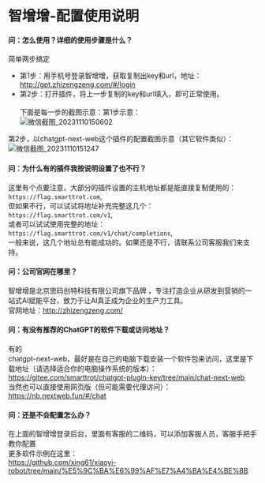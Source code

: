 # 智增增-配置使用说明

#### 问：怎么使用？详细的使用步骤是什么？
简单两步搞定 
  * 第1步：用手机号登录智增增，获取复制出key和url，地址：http://gpt.zhizengzeng.com/#/login   
  * 第2步：打开插件，将上一步复制的key和url填入，即可正常使用。<br><br>
下面是每一步的截图示意：第1步示意：<br>
![微信截图_20231110150602](https://github.com/xing61/xiaoyi-robot/assets/38256442/dd106cbf-351c-406d-8bfd-add90a6d9866)

第2步，以chatgpt-next-web这个插件的配置截图示意（其它软件类似）：<br>
![微信截图_20231110151247](https://github.com/xing61/xiaoyi-robot/assets/38256442/207f07f8-e9df-472f-a1fe-3aea78cff61c)

#### 问：为什么有的插件我按说明设置了也不行？   
 这里有个点要注意，大部分的插件设置的主机地址都是能直接复制使用的：`https://flag.smarttrot.com`, <br>
但如果不行，可以试试将地址补充完整这几个：`https://flag.smarttrot.com/v1`, <br>
或者可以试试使用完整的地址：`https://flag.smarttrot.com/v1/chat/completions`, <br>
一般来说，这几个地址总有能成功的。如果还是不行，请联系公司客服我们来支持。 <br>

#### 问：公司官网在哪里？   
 智增增是北京思码创特科技有限公司旗下品牌 ，专注打造企业从研发到营销的一站式AI赋能平台，致力于让AI真正成为企业的生产力工具。<br>
 官网地址：http://zhizengzeng.com/ <br>

#### 问：有没有推荐的ChatGPT的软件下载或访问地址？
有的  
chatgpt-next-web，最好是在自己的电脑下载安装一个软件包来访问，这里是下载地址（请选择适合你的电脑操作系统的版本）： https://gitee.com/smarttrot/chatgpt-plugin-key/tree/main/chat-next-web <br>
当然也可以直接使用网页版（但可能需要代理访问）：https://nb.nextweb.fun/#/chat <br>


#### 问：还是不会配置怎么办？  
 在上面的智增增登录后台，里面有客服的二维码，可以添加客服人员，客服手把手教你配置<br>
更多软件示例在这里：<br>
https://github.com/xing61/xiaoyi-robot/tree/main/%E5%9C%BA%E6%99%AF%E7%A4%BA%E4%BE%8B   
